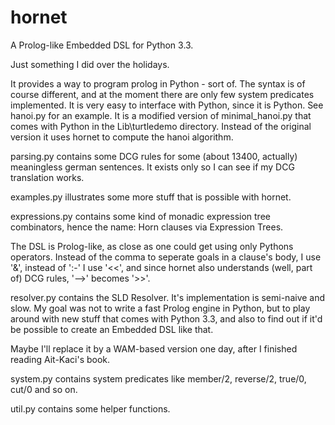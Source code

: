 hornet
======

A Prolog-like Embedded DSL for Python 3.3.

Just something I did over the holidays.

It provides a way to program prolog in Python - sort of. The syntax is of course different,
and at the moment there are only few system predicates implemented. It is very easy to 
interface with Python, since it is Python. See hanoi.py for an example. It is a modified
version of minimal_hanoi.py that comes with Python in the Lib\turtledemo directory. Instead
of the original version it uses hornet to compute the hanoi algorithm.

parsing.py contains some DCG rules for some (about 13400, actually) meaningless german
sentences. It exists only so I can see if my DCG translation works.

examples.py illustrates some more stuff that is possible with hornet.

expressions.py contains some kind of monadic expression tree combinators,
hence the name: Horn clauses via Expression Trees.

The DSL is Prolog-like, as close as one could get using only Pythons operators.
Instead of the comma to seperate goals in a clause's body, I use '&', instead of ':-' I use
'<<', and since hornet also understands (well, part of) DCG rules, '-->' becomes '>>'.

resolver.py contains the SLD Resolver. It's implementation is semi-naive and slow. My goal was
not to write a fast Prolog engine in Python, but to play around with new stuff that comes
with Python 3.3, and also to find out if it'd be possible to create an Embedded DSL like that.

Maybe I'll replace it by a WAM-based version one day, after I finished reading Ait-Kaci's book.

system.py contains system predicates like member/2, reverse/2, true/0, cut/0 and so on.

util.py contains some helper functions.
